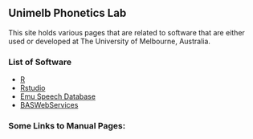 ## Unimelb Phonetics Lab

This site holds various pages that are related to software that are either used or developed at The University of Melbourne, Australia.

### List of Software
* [R](https://cran.r-project.org)
* [Rstudio](https://www.rstudio.org)
* [Emu Speech Database](http://ips-lmu.github.io/EMU-webApp/)
* [BASWebServices](http://clarin.phonetik.uni-muenchen.de/BASWebServices/#!/services)

### Some Links to Manual Pages:
